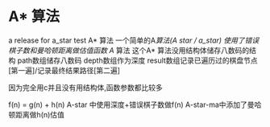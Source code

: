 # A* 算法
a release for a_star test
A* 算法
一个简单的A*算法(A star / a_star)
使用了错误棋子数和曼哈顿距离做估值函数
A* 算法
这个A* 算法没用结构体储存八数码的结构
path数组储存八数码
depth数组作为深度
result数组记录已遍历过的棋盘节点[第一遍]/记录最终结果路径[第二遍]

因为完全用c并且没有用结构体,函数参数都比较多

f(n) = g(n) + h(n)
A-star 中使用深度+错误棋子数做f(n)
A-star-ma中添加了曼哈顿距离做h(n)估值
